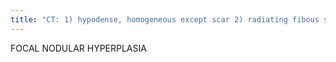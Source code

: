 ```yaml
---
title: "CT: 1) hypodense, homogeneous except scar 2) radiating fibous septa dividing lesion into lobules 3) central stellate scar MR: 1) nearly iso on T1 &amp; T2 2) scar: Dark T1 &amp; Bright T2 US: stealth, only controur deformity or vessel displacement Enhancement: 1) homogeneous arterial enhancement (differs from HCC, adenoma) 2) PV iso except scar 3) scar gradual enhances on delays (Fibrolamellar HCC: scar no enhance as necrotic) 4) enhancement around lesion (veins) ANGIO: &quot;spoke wheel&quot; 5) enhancement w/ Eovist (hepatocellular agent, all others hypo (problem solver vs eovit) NUCS: Hot on SC Info: scar = bile ducts and vascular channels, if cirrhosis consider HCC, even if resembles FNH"
---
```

FOCAL NODULAR HYPERPLASIA


